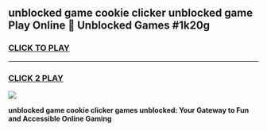 
## unblocked game cookie clicker unblocked game Play Online 👋 Unblocked Games #1k20g
<h3>
<a href="https://premium.freeplayer.one?title=unblocked_game_cookie_clicker&ref=21F">CLICK TO PLAY</a></h3>
<hr>

<h3>
<a href="https://premium.freeplayer.one?title=unblocked_game_cookie_clicker&ref=21F">CLICK 2 PLAY</a>
  
</h3>

<a href="https://premium.freeplayer.one?title=unblocked_game_cookie_clicker&ref=21F/"><img src="https://clearcache.store/games.png"></a>


**unblocked game cookie clicker games unblocked: Your Gateway to Fun and Accessible Online Gaming**
